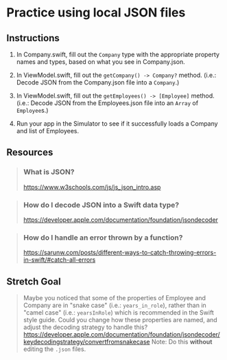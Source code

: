 #  Practice using local JSON files


## Instructions

1. In Company.swift, fill out the `Company` type with the appropriate property names and types, based on what you see in Company.json.

2. In ViewModel.swift, fill out the `getCompany() -> Company?` method. (i.e.: Decode JSON from the Company.json file into a `Company`.)

3. In ViewModel.swift, fill out the `getEmployees() -> [Employee]` method. (i.e.: Decode JSON from the Employees.json file into an `Array` of `Employee`s.)

4. Run your app in the Simulator to see if it successfully loads a Company and list of Employees.


## Resources

> ### What is JSON?
> https://www.w3schools.com/js/js_json_intro.asp

> ### How do I decode JSON into a Swift data type?
> https://developer.apple.com/documentation/foundation/jsondecoder

> ### How do I handle an error thrown by a function?
> https://sarunw.com/posts/different-ways-to-catch-throwing-errors-in-swift/#catch-all-errors


## Stretch Goal

> Maybe you noticed that some of the properties of Employee and Company are in "snake case" (i.e.: `years_in_role`), rather than in "camel case" (i.e.: `yearsInRole`) which is recommended in the Swift style guide. Could you change how these properties are named, and adjust the decoding strategy to handle this?
> https://developer.apple.com/documentation/foundation/jsondecoder/keydecodingstrategy/convertfromsnakecase
> Note: Do this **without** editing the `.json` files.
